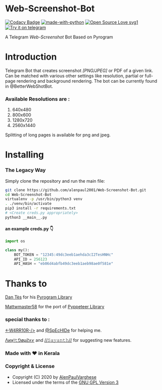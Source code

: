 # Web-Screenshot-Bot
[![Codacy Badge](https://api.codacy.com/project/badge/Grade/14e4b6f385a44aa9b35602e3ff52a668)](https://app.codacy.com/manual/alenpaul2001/Web-Screenshot-Bot?utm_source=github.com&utm_medium=referral&utm_content=alenpaul2001/Web-Screenshot-Bot&utm_campaign=Badge_Grade_Dashboard)
[![made-with-python](https://img.shields.io/badge/Made%20with-Python-1f425f.svg)](https://www.python.org/) [![Open Source Love svg1](https://badges.frapsoft.com/os/v1/open-source.svg?v=103)](https://github.com/ellerbrock/open-source-badges/)
[![Try it on telegram](https://img.shields.io/badge/try%20it-on%20telegram-0088cc.svg)](http://t.me/BetterWebShotBot)

A Telegram _Web-Screenshot_ Bot Based on Pyrogram
# Introduction

Telegram Bot that creates screenshot _[PNG/JPEG]_ or PDF of a given link. Can be matched with various other settings like resolution, partial or full-page rendering and background rendering. The bot can be currently found in @BetterWebShotBot.

### Available Resolutions are :

1. 640x480
2. 800x600
3. 1280x720
4. 2560x1440

Splitting of long pages is available for png and jpeg.

# Installing 

### <b>The Legacy Way</b>
Simply clone the repository and run the main file:

```sh
git clone https://github.com/alenpaul2001/Web-Screenshot-Bot.git
cd Web-Screenshot-Bot
virtualenv -p /usr/bin/python3 venv
. ./venv/bin/activate
pip3 install -r requirements.txt
# <Create creds.py appropriately>
python3 __main__.py
```
#### an example creds.py 👇
```py
import os

class my():
    BOT_TOKEN = "12345:49dc3eeb1aehda3cI2TesHNHc"
    API_ID = 256123
    API_HASH = "eb06d4abfb49dc3eeb1aeb98ae0f581e"
```


# Thanks to

[Dan Tès](https://telegram.dog/haskell) for his [Pyrogram Library](https://github.com/pyrogram/pyrogram)

[Mattwmaster58](https://github.com/Mattwmaster58) for the port of [Pyppeteer Library](https://github.com/pyppeteer/pyppeteer)

### special thanks to :

[<\-W4RR10R-/>](https://github.com/CW4RR10R) and [@SpEcHIDe](https://github.com/SpEcHiDe) for helping me.

[Λиʞ⫯𝚝⅁øμϩᴧ⋎](https://github.com/Ankit-Gourav) and 
[//𝚂𝚊𝚢𝚊𝚗𝚝𝚑//](https://github.com/SayanthD) for suggesting new features.

### Made with ❤️️ in Kerala
### Copyright & License 

* Copyright (C) 2020 by [AlenPaulVarghese](https://github.com/alenpaul2001)
* Licensed under the terms of the [GNU GPL Version 3](https://github.com/alenpaul2001/Web-Screenshot-Bot/blob/master/LICENSE)
